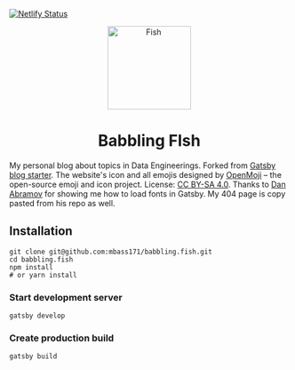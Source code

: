 [![Netlify Status](https://api.netlify.com/api/v1/badges/205a7fb4-c313-493d-9b72-ee7fa8b19ac8/deploy-status)](https://app.netlify.com/sites/hardcore-stallman-8a2f57/deploys)

<p align="center">
  <a href="https://babbling.fish">
    <img alt="Fish" src="https://www.babbling.fish/favicon.ico" width="150" />
  </a>
</p>
<h1 align="center">
  Babbling FIsh
</h1>

My personal blog about topics in Data Engineerings. Forked from [Gatsby blog starter](https://github.com/gatsbyjs/gatsby-starter-blog). The website's icon and all emojis designed by [OpenMoji](https://openmoji.org/) – the open-source emoji and icon project. License: [CC BY-SA 4.0](https://creativecommons.org/licenses/by-sa/4.0/#). Thanks to [Dan Abramov](https://github.com/gaearon/overreacted.io) for showing me how to load fonts in Gatsby. My 404 page is copy pasted from his repo as well.

## Installation

   ```shell
   git clone git@github.com:mbass171/babbling.fish.git
   cd babbling.fish
   npm install
   # or yarn install
   ```

### Start development server

  ```shell
  gatsby develop
  ```

### Create production build

  ```shell
  gatsby build
  ```
